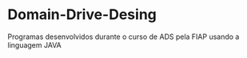 # Domain-Drive-Desing
Programas desenvolvidos durante o curso de ADS pela FIAP usando a linguagem JAVA
